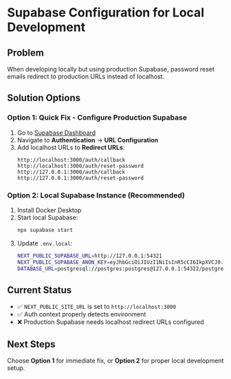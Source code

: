 # Supabase Configuration for Local Development

## Problem
When developing locally but using production Supabase, password reset emails redirect to production URLs instead of localhost.

## Solution Options

### Option 1: Quick Fix - Configure Production Supabase
1. Go to [Supabase Dashboard](https://supabase.com/dashboard/project/nunvbolbcekvtlwuacul)
2. Navigate to **Authentication** → **URL Configuration**
3. Add localhost URLs to **Redirect URLs**:
   ```
   http://localhost:3000/auth/callback
   http://localhost:3000/auth/reset-password
   http://127.0.0.1:3000/auth/callback
   http://127.0.0.1:3000/auth/reset-password
   ```

### Option 2: Local Supabase Instance (Recommended)
1. Install Docker Desktop
2. Start local Supabase:
   ```bash
   npx supabase start
   ```
3. Update `.env.local`:
   ```bash
   NEXT_PUBLIC_SUPABASE_URL=http://127.0.0.1:54321
   NEXT_PUBLIC_SUPABASE_ANON_KEY=eyJhbGciOiJIUzI1NiIsInR5cCI6IkpXVCJ9...
   DATABASE_URL=postgresql://postgres:postgres@127.0.0.1:54322/postgres
   ```

## Current Status
- ✅ `NEXT_PUBLIC_SITE_URL` is set to `http://localhost:3000`
- ✅ Auth context properly detects environment
- ❌ Production Supabase needs localhost redirect URLs configured

## Next Steps
Choose **Option 1** for immediate fix, or **Option 2** for proper local development setup.